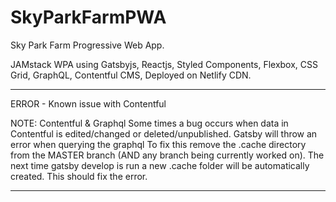 # SkyParkFarmPWA
Sky Park Farm Progressive Web App.

JAMstack WPA using Gatsbyjs, Reactjs, Styled Components, Flexbox, CSS Grid, GraphQL, Contentful CMS, Deployed on Netlify CDN.



************
ERROR - Known issue with Contentful

NOTE: Contentful & Graphql
Some times a bug occurs when data in Contentful is edited/changed or deleted/unpublished.
Gatsby will throw an error when querying the graphql
To fix this remove the .cache directory from the MASTER branch (AND any branch being currently worked on).
The next time gatsby develop is run a new .cache folder will be automatically created.
This should fix the error.
*************